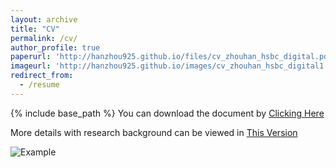 ```yaml
---
layout: archive
title: "CV"
permalink: /cv/
author_profile: true
paperurl: 'http://hanzhou925.github.io/files/cv_zhouhan_hsbc_digital.pdf'
imageurl: 'http://hanzhou925.github.io/images/cv_zhouhan_hsbc_digital1.jpg'
redirect_from:
  - /resume
---
```


{% include base_path %}
You can download the document by [Clicking Here](files/cv_zhouhan_hsbc_digital.pdf)

More details with research background can be viewed in [This Version](https://hanzhou925.github.io/files/cv_zhouhan_ac.pdf)

![Example](http://hanzhou925.github.io/images/cv_zhouhan_hsbc_digital1.jpg)
